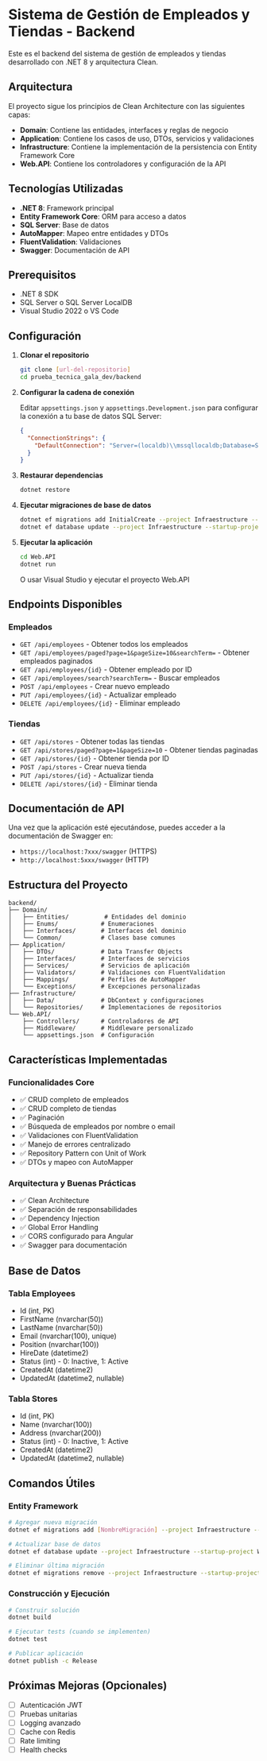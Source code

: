 # Sistema de Gestión de Empleados y Tiendas - Backend

Este es el backend del sistema de gestión de empleados y tiendas desarrollado con .NET 8 y arquitectura Clean.

## Arquitectura

El proyecto sigue los principios de Clean Architecture con las siguientes capas:

- **Domain**: Contiene las entidades, interfaces y reglas de negocio
- **Application**: Contiene los casos de uso, DTOs, servicios y validaciones
- **Infrastructure**: Contiene la implementación de la persistencia con Entity Framework Core
- **Web.API**: Contiene los controladores y configuración de la API

## Tecnologías Utilizadas

- **.NET 8**: Framework principal
- **Entity Framework Core**: ORM para acceso a datos
- **SQL Server**: Base de datos
- **AutoMapper**: Mapeo entre entidades y DTOs
- **FluentValidation**: Validaciones
- **Swagger**: Documentación de API

## Prerequisitos

- .NET 8 SDK
- SQL Server o SQL Server LocalDB
- Visual Studio 2022 o VS Code

## Configuración

1. **Clonar el repositorio**
   ```bash
   git clone [url-del-repositorio]
   cd prueba_tecnica_gala_dev/backend
   ```

2. **Configurar la cadena de conexión**
   
   Editar `appsettings.json` y `appsettings.Development.json` para configurar la conexión a tu base de datos SQL Server:
   
   ```json
   {
     "ConnectionStrings": {
       "DefaultConnection": "Server=(localdb)\\mssqllocaldb;Database=StoreManagementDB;Trusted_Connection=true;MultipleActiveResultSets=true"
     }
   }
   ```

3. **Restaurar dependencias**
   ```bash
   dotnet restore
   ```

4. **Ejecutar migraciones de base de datos**
   ```bash
   dotnet ef migrations add InitialCreate --project Infraestructure --startup-project Web.API
   dotnet ef database update --project Infraestructure --startup-project Web.API
   ```

5. **Ejecutar la aplicación**
   ```bash
   cd Web.API
   dotnet run
   ```

   O usar Visual Studio y ejecutar el proyecto Web.API

## Endpoints Disponibles

### Empleados
- `GET /api/employees` - Obtener todos los empleados
- `GET /api/employees/paged?page=1&pageSize=10&searchTerm=` - Obtener empleados paginados
- `GET /api/employees/{id}` - Obtener empleado por ID
- `GET /api/employees/search?searchTerm=` - Buscar empleados
- `POST /api/employees` - Crear nuevo empleado
- `PUT /api/employees/{id}` - Actualizar empleado
- `DELETE /api/employees/{id}` - Eliminar empleado

### Tiendas
- `GET /api/stores` - Obtener todas las tiendas
- `GET /api/stores/paged?page=1&pageSize=10` - Obtener tiendas paginadas
- `GET /api/stores/{id}` - Obtener tienda por ID
- `POST /api/stores` - Crear nueva tienda
- `PUT /api/stores/{id}` - Actualizar tienda
- `DELETE /api/stores/{id}` - Eliminar tienda

## Documentación de API

Una vez que la aplicación esté ejecutándose, puedes acceder a la documentación de Swagger en:
- `https://localhost:7xxx/swagger` (HTTPS)
- `http://localhost:5xxx/swagger` (HTTP)

## Estructura del Proyecto

```
backend/
├── Domain/
│   ├── Entities/          # Entidades del dominio
│   ├── Enums/            # Enumeraciones
│   ├── Interfaces/       # Interfaces del dominio
│   └── Common/           # Clases base comunes
├── Application/
│   ├── DTOs/             # Data Transfer Objects
│   ├── Interfaces/       # Interfaces de servicios
│   ├── Services/         # Servicios de aplicación
│   ├── Validators/       # Validaciones con FluentValidation
│   ├── Mappings/         # Perfiles de AutoMapper
│   └── Exceptions/       # Excepciones personalizadas
├── Infrastructure/
│   ├── Data/             # DbContext y configuraciones
│   └── Repositories/     # Implementaciones de repositorios
└── Web.API/
    ├── Controllers/      # Controladores de API
    ├── Middleware/       # Middleware personalizado
    └── appsettings.json  # Configuración
```

## Características Implementadas

### Funcionalidades Core
- ✅ CRUD completo de empleados
- ✅ CRUD completo de tiendas
- ✅ Paginación
- ✅ Búsqueda de empleados por nombre o email
- ✅ Validaciones con FluentValidation
- ✅ Manejo de errores centralizado
- ✅ Repository Pattern con Unit of Work
- ✅ DTOs y mapeo con AutoMapper

### Arquitectura y Buenas Prácticas
- ✅ Clean Architecture
- ✅ Separación de responsabilidades
- ✅ Dependency Injection
- ✅ Global Error Handling
- ✅ CORS configurado para Angular
- ✅ Swagger para documentación

## Base de Datos

### Tabla Employees
- Id (int, PK)
- FirstName (nvarchar(50))
- LastName (nvarchar(50))
- Email (nvarchar(100), unique)
- Position (nvarchar(100))
- HireDate (datetime2)
- Status (int) - 0: Inactive, 1: Active
- CreatedAt (datetime2)
- UpdatedAt (datetime2, nullable)

### Tabla Stores
- Id (int, PK)
- Name (nvarchar(100))
- Address (nvarchar(200))
- Status (int) - 0: Inactive, 1: Active
- CreatedAt (datetime2)
- UpdatedAt (datetime2, nullable)

## Comandos Útiles

### Entity Framework
```bash
# Agregar nueva migración
dotnet ef migrations add [NombreMigración] --project Infraestructure --startup-project Web.API

# Actualizar base de datos
dotnet ef database update --project Infraestructure --startup-project Web.API

# Eliminar última migración
dotnet ef migrations remove --project Infraestructure --startup-project Web.API
```

### Construcción y Ejecución
```bash
# Construir solución
dotnet build

# Ejecutar tests (cuando se implementen)
dotnet test

# Publicar aplicación
dotnet publish -c Release
```

## Próximas Mejoras (Opcionales)

- [ ] Autenticación JWT
- [ ] Pruebas unitarias
- [ ] Logging avanzado
- [ ] Cache con Redis
- [ ] Rate limiting
- [ ] Health checks
